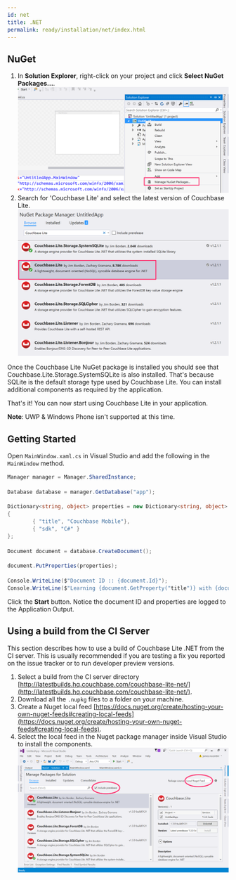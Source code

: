 ```yaml
---
id: net
title: .NET
permalink: ready/installation/net/index.html
---
```


## NuGet

1. In **Solution Explorer**, right-click on your project and click **Select NuGet Packages...**.
    ![](img/wpf-nuget.png)
2. Search for 'Couchbase Lite' and select the latest version of Couchbase Lite.
    ![](img/wpf-nuget-cbl.png)

Once the Couchbase Lite NuGet package is installed you should see that Couchbase.Lite.Storage.SystemSQLite is also installed. That's because SQLite is the default storage type used by Couchbase Lite. You can install additional components as required by the application.

That's it! You can now start using Couchbase Lite in your application.

**Note**: UWP & Windows Phone isn't supported at this time.

## Getting Started

Open `MainWindow.xaml.cs` in Visual Studio and add the following in the `MainWindow` method.

```csharp
Manager manager = Manager.SharedInstance;

Database database = manager.GetDatabase("app");

Dictionary<string, object> properties = new Dictionary<string, object>
{
		{ "title", "Couchbase Mobile"},
		{ "sdk", "C#" }
};

Document document = database.CreateDocument();

document.PutProperties(properties);

Console.WriteLine($"Document ID :: {document.Id}");
Console.WriteLine($"Learning {document.GetProperty("title")} with {document.GetProperty("sdk")}");
```

Click the **Start** button. Notice the document ID and properties are logged to the Application Output.

## Using a build from the CI Server

This section describes how to use a build of Couchbase Lite .NET from the CI server. This is usually recommended if you are testing a fix you reported on the issue tracker or to run developer preview versions.

1. Select a build from the CI server directory [http://latestbuilds.hq.couchbase.com/couchbase-lite-net/](http://latestbuilds.hq.couchbase.com/couchbase-lite-net/).
2. Download all the `.nupkg` files to a folder on your machine.
3. Create a Nuget local feed [https://docs.nuget.org/create/hosting-your-own-nuget-feeds#creating-local-feeds](https://docs.nuget.org/create/hosting-your-own-nuget-feeds#creating-local-feeds).
4. Select the local feed in the Nuget package manager inside Visual Studio to install the components.
    ![](img/local-feed-net.png)